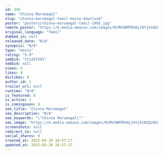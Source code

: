 ```yaml
---
id: 356
name: "Chinna Marumagal"
slug: "chinna-marumagal-tamil-movie-download"
poster: "posters/chinna-marumagal-tamil-1992.jpg"
remote_poster: "https://m.media-amazon.com/images/M/MV5BMTMxNjI4YjktN2QzNS00ODcyLTg5ZTUtZjQzNTYzZjk5NTgxXkEyXkFqcGdeQXVyODEzOTQwNTY@._V1_SX300.jpg"
original_language: "Tamil"
dubbed_in: null
released_date: "N/A"
synopsis: "N/A"
type: "movie"
rating: "5.9"
imdbid: "tt1437591"
tmdbid: null
views: 0
likes: 0
dislikes: 0
author_id: 1
trailer_url: null
runtime: "N/A"
is_featured: 0
is_active: 1
is_comingsoon: 0
seo_title: "Chinna Marumagal"
seo_description: "N/A"
seo_keywords: "\"Chinna Marumagal\""
seo_image: "https://m.media-amazon.com/images/M/MV5BMTMxNjI4YjktN2QzNS00ODcyLTg5ZTUtZjQzNTYzZjk5NTgxXkEyXkFqcGdeQXVyODEzOTQwNTY@._V1_SX300.jpg"
screenshots: null
redirect_to: null
social_shares: 0
created_at: 2025-03-20 18:57:17
updated_at: 2025-03-20 18:57:17
---
```


